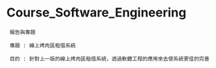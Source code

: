 # Course_Software_Engineering
     報告與專題

     專題 : 線上烤肉區租借系統
     
     目的 : 針對上一版的線上烤肉區租借系統，透過軟體工程的應用來去使系統更佳的完善
